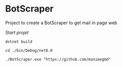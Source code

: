 # BotScraper
Project to create a BotScraper to get mail in page web

*Start projet*

```
dotnet build
```

```
cd ./bin/Debug/net8.0
```

```
./BotScraper.exe "https://github.com/maximegmd"
```